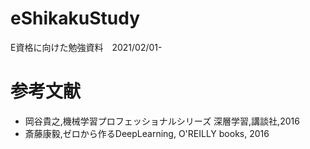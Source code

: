 # eShikakuStudy

E資格に向けた勉強資料　2021/02/01-

# 参考文献

* 岡谷貴之,機械学習プロフェッショナルシリーズ 深層学習,講談社,2016
* 斎藤康毅,ゼロから作るDeepLearning, O'REILLY books, 2016